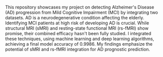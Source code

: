 This repository showcases my project on detecting Alzheimer's Disease (AD) progression from Mild Cognitive Impairment (MCI) by integrating two datasets. AD is a neurodegenerative condition affecting the elderly. Identifying MCI patients at high risk of developing AD is crucial. While structural MRI (sMRI) and resting-state functional MRI (rs-fMRI) show promise, their combined efficacy hasn't been fully studied. I integrated these techniques, using machine learning and deep learning algorithms, achieving a final model accuracy of 0.9986. My findings emphasize the potential of sMRI and rs-fMRI integration for AD prognostic prediction.
